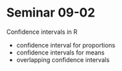 # Seminar 09-02

Confidence intervals in R

* confidence interval for proportions
* confidence intervals for means
* overlapping confidence intervals